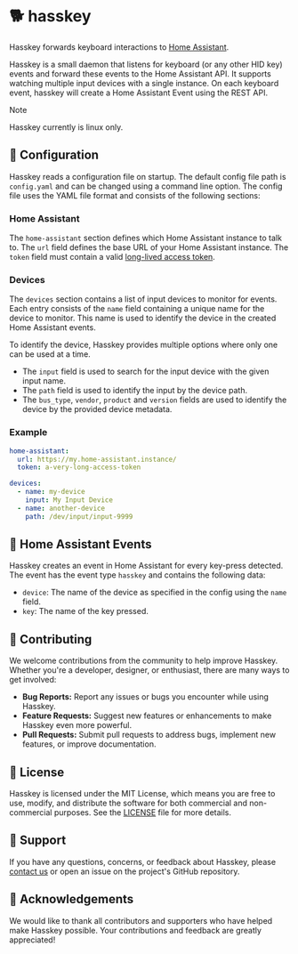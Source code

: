 # 🐕 hasskey

Hasskey forwards keyboard interactions to [Home Assistant](https://www.home-assistant.io/).

Hasskey is a small daemon that listens for keyboard (or any other HID key) events and forward these events to the Home Assistant API.
It supports watching multiple input devices with a single instance.
On each keyboard event, hasskey will create a Home Assistant Event using the REST API.

> [!NOTE]
> Hasskey currently is linux only.

## 🔧 Configuration
Hasskey reads a configuration file on startup.
The default config file path is `config.yaml` and can be changed using a command line option.
The config file uses the YAML file format and consists of the following sections:

### Home Assistant
The `home-assistant` section defines which Home Assistant instance to talk to.
The `url` field defines the base URL of your Home Assistant instance.
The `token` field must contain a valid [long-lived access token](https://www.home-assistant.io/docs/authentication/#your-account-profile).

### Devices
The `devices` section contains a list of input devices to monitor for events.
Each entry consists of the `name` field containing a unique name for the device to monitor.
This name is used to identify the device in the created Home Assistant events.

To identify the device, Hasskey provides multiple options where only one can be used at a time.
- The `input` field is used to search for the input device with the given input name.
- The `path` field is used to identify the input by the device path.
- The `bus_type`, `vendor`, `product` and `version` fields are used to identify the device by the provided device metadata.

### Example
```yaml
home-assistant:
  url: https://my.home-assistant.instance/
  token: a-very-long-access-token

devices:
  - name: my-device
    input: My Input Device
  - name: another-device
    path: /dev/input/input-9999
```

## 🌠 Home Assistant Events
Hasskey creates an event in Home Assistant for every key-press detected.
The event has the event type `hasskey` and contains the following data:
- `device`: The name of the device as specified in the config using the `name` field.
- `key`: The name of the key pressed.

## 🤝 Contributing
We welcome contributions from the community to help improve Hasskey.
Whether you're a developer, designer, or enthusiast, there are many ways to get involved:

* **Bug Reports:** Report any issues or bugs you encounter while using Hasskey.
* **Feature Requests:** Suggest new features or enhancements to make Hasskey even more powerful.
* **Pull Requests:** Submit pull requests to address bugs, implement new features, or improve documentation.

## 📄 License
Hasskey is licensed under the MIT License, which means you are free to use, modify, and distribute the software for both commercial and non-commercial purposes. See the [LICENSE](./LICENSE) file for more details.

## 🛟 Support
If you have any questions, concerns, or feedback about Hasskey, please [contact us](mailto:fooker@lab.sh) or open an issue on the project's GitHub repository.

## 🙏 Acknowledgements
We would like to thank all contributors and supporters who have helped make Hasskey possible. Your contributions and feedback are greatly appreciated!

